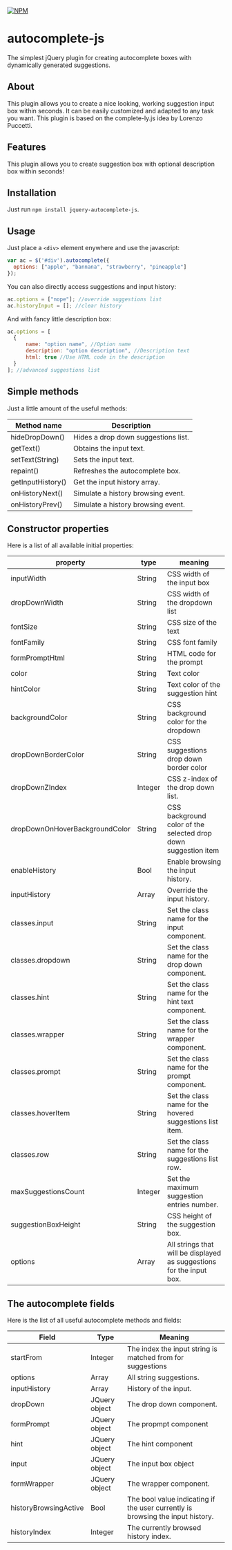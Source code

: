 [![NPM](https://nodei.co/npm/jquery-autocomplete-js.png?downloads=true&downloadRank=true)](https://nodei.co/npm/jquery-autocomplete-js/)

# autocomplete-js
The simplest jQuery plugin for creating autocomplete boxes with dynamically generated suggestions.

## About
This plugin allows you to create a nice looking, working suggestion input box within seconds.
It can be easily customized and adapted to any task you want.
This plugin is based on the complete-ly.js idea by Lorenzo Puccetti.

## Features
This plugin allows you to create suggestion box with optional description box within seconds!

## Installation

Just run `npm install jquery-autocomplete-js`.

## Usage
Just place a `<div>` element enywhere and use the javascript:

```javascript
var ac = $('#div').autocomplete({
  options: ["apple", "bannana", "strawberry", "pineapple"]
});
```

You can also directly access suggestions and input history:

```javascript
ac.options = ["nope"]; //override suggestions list
ac.historyInput = []; //clear history
```

And with fancy little description box:

```javascript
ac.options = [
  {
      name: "option name", //Option name
      description: "option description", //Description text
      html: true //Use HTML code in the description
  }
]; //advanced suggestions list
```

## Simple methods

Just a little amount of the useful methods:

| Method name       | Description                                                                                        |
|-------------------|----------------------------------------------------------------------------------------------------|
| hideDropDown()    | Hides a drop down suggestions list.                                                                |
| getText()         | Obtains the input text.                                                                            |
| setText(String)   | Sets the input text.                                                                               |
| repaint()         | Refreshes the autocomplete box.                                                                    |
| getInputHistory() | Get the input history array.                                                                       |
| onHistoryNext()   | Simulate a history browsing event.                                                                 |
| onHistoryPrev()   | Simulate a history browsing event.                                                                 |


## Constructor properties

Here is a list of all available initial properties:

| property                       | type    | meaning                                                                     |
|--------------------------------|---------|-----------------------------------------------------------------------------|
| inputWidth                     | String  | CSS width of the input box                                                  |
| dropDownWidth                  | String  | CSS width of the dropdown list                                              |
| fontSize                       | String  | CSS size of the text                                                        |
| fontFamily                     | String  | CSS font family                                                             |
| formPromptHtml                 | String  | HTML code for the prompt                                                    |
| color                          | String  | Text color                                                                  |
| hintColor                      | String  | Text color of the suggestion hint                                           |
| backgroundColor                | String  | CSS background color for the dropdown                                       |
| dropDownBorderColor            | String  | CSS suggestions drop down border color                                      |
| dropDownZIndex                 | Integer | CSS z-index of the drop down list.                                          |
| dropDownOnHoverBackgroundColor | String  | CSS background color of the selected drop down suggestion item              |
| enableHistory                  | Bool    | Enable browsing the input history.                                          |
| inputHistory                   | Array   | Override the input history.                                                 |
| classes.input                  | String  | Set the class name for the input component.                                 |
| classes.dropdown               | String  | Set the class name for the drop down component.                             |
| classes.hint                   | String  | Set the class name for the hint text component.                             |
| classes.wrapper                | String  | Set the class name for the wrapper component.                               |
| classes.prompt                 | String  | Set the class name for the prompt component.                                |
| classes.hoverItem              | String  | Set the class name for the hovered suggestions list item.                   |
| classes.row                    | String  | Set the class name for the suggestions list row.                            |
| maxSuggestionsCount            | Integer | Set the maximum suggestion entries number.                                  |
| suggestionBoxHeight            | String  | CSS height of the suggestion box.                                           |
| options                        | Array   | All strings that will be displayed as suggestions for the input box.        |

## The autocomplete fields

Here is the list of all useful autocomplete methods and fields:

| Field                 | Type          | Meaning                                                                        |
|-----------------------|---------------|--------------------------------------------------------------------------------|
| startFrom             | Integer       | The index the input string is matched from for suggestions                     |
| options               | Array         | All string suggestions.                                                        |
| inputHistory          | Array         | History of the input.                                                          |
| dropDown              | JQuery object | The drop down component.                                                       |
| formPrompt            | JQuery object | The propmpt component                                                          |
| hint                  | JQuery object | The hint component                                                             |
| input                 | JQuery object | The input box object                                                           |
| formWrapper           | JQuery object | The wrapper component.                                                         |
| historyBrowsingActive | Bool          | The bool value indicating if the user currently is browsing the input history. |
| historyIndex          | Integer       | The currently browsed history index.                                           |
